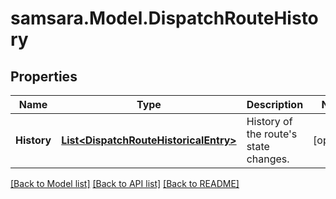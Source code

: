 # samsara.Model.DispatchRouteHistory
## Properties

Name | Type | Description | Notes
------------ | ------------- | ------------- | -------------
**History** | [**List&lt;DispatchRouteHistoricalEntry&gt;**](DispatchRouteHistoricalEntry.md) | History of the route&#39;s state changes. | [optional] 

[[Back to Model list]](../README.md#documentation-for-models) [[Back to API list]](../README.md#documentation-for-api-endpoints) [[Back to README]](../README.md)

